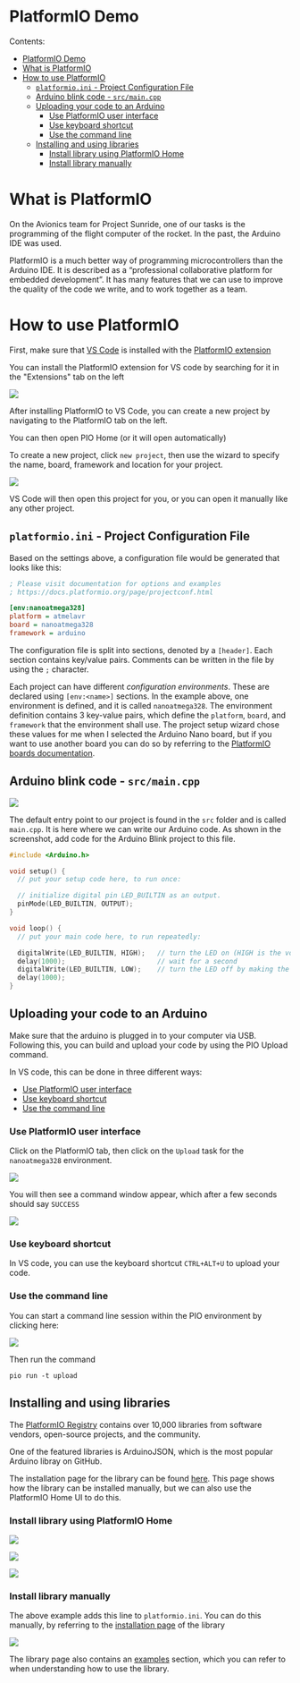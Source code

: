 # PlatformIO Demo

Contents:

- [PlatformIO Demo](#platformio-demo)
- [What is PlatformIO](#what-is-platformio)
- [How to use PlatformIO](#how-to-use-platformio)
  - [`platformio.ini` - Project Configuration File](#platformioini---project-configuration-file)
  - [Arduino blink code - `src/main.cpp`](#arduino-blink-code---srcmaincpp)
  - [Uploading your code to an Arduino](#uploading-your-code-to-an-arduino)
    - [Use PlatformIO user interface](#use-platformio-user-interface)
    - [Use keyboard shortcut](#use-keyboard-shortcut)
    - [Use the command line](#use-the-command-line)
  - [Installing and using libraries](#installing-and-using-libraries)
    - [Install library using PlatformIO Home](#install-library-using-platformio-home)
    - [Install library manually](#install-library-manually)

# What is PlatformIO

On the Avionics team for Project Sunride, one of our tasks is the programming of the flight computer of the rocket. In the past, the Arduino IDE was used.

PlatformIO is a much better way of programming microcontrollers than the Arduino IDE. It is described as a “professional collaborative platform for embedded development”. It has many features that we can use to improve the quality of the code we write, and to work together as a team. 

# How to use PlatformIO

First, make sure that [VS Code](https://code.visualstudio.com/download) is installed with the [PlatformIO extension](https://marketplace.visualstudio.com/items?itemName=platformio.platformio-ide) 

You can install the PlatformIO extension for VS code by searching for it in the "Extensions" tab on the left

![](images/install_pio_extension.png)

After installing PlatformIO to VS Code, you can create a new project by navigating to the PlatformIO tab on the left.

You can then open PIO Home (or it will open automatically)

To create a new project, click `new project`, then use the wizard to specify the name, board, framework and location for your project.

![](images/create_project.png)

VS Code will then open this project for you, or you can open it manually like any other project.

## `platformio.ini` - Project Configuration File

Based on the settings above, a configuration file would be generated that looks like this:

```ini
; Please visit documentation for options and examples
; https://docs.platformio.org/page/projectconf.html

[env:nanoatmega328]
platform = atmelavr
board = nanoatmega328
framework = arduino
```

The configuration file is split into sections, denoted by a `[header]`. Each section contains key/value pairs. Comments can be written in the file by using the `;` character.

Each project can have different _configuration environments_. These are declared using `[env:<name>]` sections. In the example above, one environment is defined, and it is called `nanoatmega328`. The environment definition contains 3 key-value pairs, which define the `platform`, `board`, and `framework` that the environment shall use. The project setup wizard chose these values for me when I selected the Arduino Nano board, but if you want to use another board you can do so by referring to the [PlatformIO boards documentation](https://docs.platformio.org/en/latest//boards/index.html).


## Arduino blink code - `src/main.cpp`

![](images/arduino_blink_code.png)

The default entry point to our project is found in the `src` folder and is called `main.cpp`. It is here where we can write our Arduino code. As shown in the screenshot, add code for the Arduino Blink project to this file.

```cpp
#include <Arduino.h>

void setup() {
  // put your setup code here, to run once:

  // initialize digital pin LED_BUILTIN as an output.
  pinMode(LED_BUILTIN, OUTPUT);
}

void loop() {
  // put your main code here, to run repeatedly:

  digitalWrite(LED_BUILTIN, HIGH);   // turn the LED on (HIGH is the voltage level)
  delay(1000);                       // wait for a second
  digitalWrite(LED_BUILTIN, LOW);    // turn the LED off by making the voltage LOW
  delay(1000);    
}
```

## Uploading your code to an Arduino

Make sure that the arduino is plugged in to your computer via USB. Following this, you can build and upload your code by using the PIO Upload command.

In VS code, this can be done in three different ways:

- [Use PlatformIO user interface](#use-platformio-user-interface)
- [Use keyboard shortcut](#use-keyboard-shortcut)
- [Use the command line](#use-the-command-line)

### Use PlatformIO user interface

Click on the PlatformIO tab, then click on the `Upload` task for the `nanoatmega328` environment.

![](images/pio_ui_upload.png)

You will then see a command window appear, which after a few seconds should say `SUCCESS`

![](images/pio_upload_success.png)

### Use keyboard shortcut

In VS code, you can use the keyboard shortcut `CTRL+ALT+U` to upload your code.

### Use the command line

You can start a command line session within the PIO environment by clicking here:

![](images/pio_new_terminal.png)

Then run the command

    pio run -t upload


## Installing and using libraries

The [PlatformIO Registry](https://registry.platformio.org/) contains over 10,000 libraries from software vendors, open-source projects, and the community.

One of the featured libraries is ArduinoJSON, which is the most popular Arduino libray on GitHub.

The installation page for the library can be found [here](https://registry.platformio.org/libraries/bblanchon/ArduinoJson/installation). This page shows how the library can be installed manually, but we can also use the PlatformIO Home UI to do this.


### Install library using PlatformIO Home

![](images/pio_home_library_search.png)

![](images/pio_lib_add_to_project.png)

![](images/pio_lib_add_to_project2.png)

### Install library manually

The above example adds this line to `platformio.ini`. You can do this manually, by referring to the [installation page](https://registry.platformio.org/libraries/bblanchon/ArduinoJson/installation) of the library

![](images/platformio_ini_new_library.png)

The library page also contains an [examples](https://registry.platformio.org/libraries/bblanchon/ArduinoJson/examples) section, which you can refer to when understanding how to use the library.

